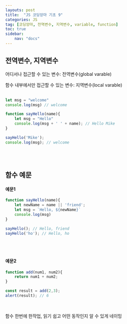 ```yaml
---
layouts: post
title:  "JS 코딩앙마 기초 9"
categories: JS
tag: [코딩앙마, 전역변수, 지역변수, variable, function]
toc: true
sidebar:
    nav: "docs"
---
```


## 전역변수, 지역변수

어디서나 접근할 수 있는 변수: 전역변수(global varable) <br/>

함수 내부에서만 접근할 수 있는 변수: 지역변수(local varable)<br/>
<br/>

```js
let msg = "welcome"
console.log(msg) // welcome

function sayHello(name){
    let msg = "Hello"
    console.log(msg + ' ' + name); // Hello Mike
}

sayHello('Mike');
console.log(msg); // welcome
```
<br/>
<br/>

## 함수 예문

#### 예문1

```js
function sayHello(name){
    let newName = name || 'friend';
    let msg = `Hello, ${newName}`
    console.log(msg)
}

sayHello(); // Hello, friend
sayHello('ho'); // Hello, ho
```

<br/>
<br/>

#### 예문2

```js
function add(num1, num2){
    return num1 + num2;
}

const result = add(2,3);
alert(result); // 6
```

<br/>

함수 한번에 한작업, 읽기 쉽고 어떤 동작인지 알 수 있게 네이밍